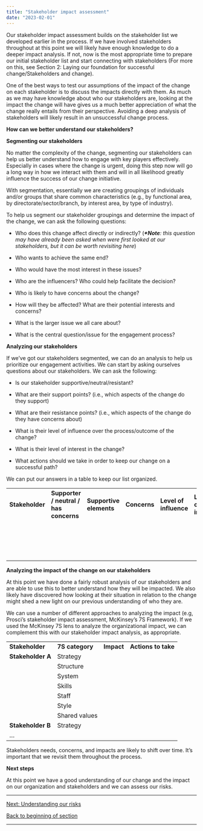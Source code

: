 ```yaml
---
title: "Stakeholder impact assessment"
date: "2023-02-01"
---
```


Our stakeholder impact assessment builds on the stakeholder list we developed earlier in the process. If we have involved stakeholders throughout at this point we will likely have enough knowledge to do a deeper impact analysis. If not, now is the most appropriate time to prepare our initial stakeholder list and start connecting with stakeholders (For more on this, see Section 2: Laying our foundation for successful change/Stakeholders and change).

One of the best ways to test our assumptions of the impact of the change on each stakeholder is to discuss the impacts directly with them. As much as we may have knowledge about who our stakeholders are, looking at the impact the change will have gives us a much better appreciation of what the change really entails from their perspective. Avoiding a deep analysis of stakeholders will likely result in an unsuccessful change process.

**How can we better understand our stakeholders?**

**Segmenting our stakeholders**

No matter the complexity of the change, segmenting our stakeholders can help us better understand how to engage with key players effectively. Especially in cases where the change is urgent, doing this step now will go a long way in how we interact with them and will in all likelihood greatly influence the success of our change initiative.

With segmentation, essentially we are creating groupings of individuals and/or groups that share common characteristics (e.g., by functional area, by directorate/sector/branch, by interest area, by type of industry).

To help us segment our stakeholder groupings and determine the impact of the change, we can ask the following questions:

- Who does this change affect directly or indirectly? (_**\*Note**: this question may have already been asked when were first looked at our stakeholders, but it can be worth revisiting here_)

- Who wants to achieve the same end?

- Who would have the most interest in these issues?

- Who are the influencers? Who could help facilitate the decision?

- Who is likely to have concerns about the change?

- How will they be affected? What are their potential interests and concerns?

- What is the larger issue we all care about?

- What is the central question/issue for the engagement process?

**Analyzing our stakeholders**

If we’ve got our stakeholders segmented, we can do an analysis to help us prioritize our engagement activities. We can start by asking ourselves questions about our stakeholders. We can ask the following:

- Is our stakeholder supportive/neutral/resistant?

- What are their support points? (i.e., which aspects of the change do they support)

- What are their resistance points? (i.e., which aspects of the change do they have concerns about)

- What is their level of influence over the process/outcome of the change?

- What is their level of interest in the change?

- What actions should we take in order to keep our change on a successful path?

We can put our answers in a table to keep our list organized.

<table><tbody><tr><td><strong>Stakeholder</strong></td><td><strong>Supporter / neutral / has concerns</strong></td><td><strong>Supportive elements</strong></td><td><strong>Concerns</strong></td><td><strong>Level of influence</strong></td><td><strong>Level of interest</strong></td><td><strong>Actions to engage stakeholder</strong></td></tr><tr><td><strong>&nbsp;</strong></td><td>&nbsp;</td><td>&nbsp;</td><td>&nbsp;</td><td>&nbsp;</td><td>&nbsp;</td><td>&nbsp;</td></tr><tr><td><strong>&nbsp;</strong></td><td>&nbsp;</td><td>&nbsp;</td><td>&nbsp;</td><td>&nbsp;</td><td>&nbsp;</td><td>&nbsp;</td></tr><tr><td><strong>&nbsp;</strong></td><td>&nbsp;</td><td>&nbsp;</td><td>&nbsp;</td><td>&nbsp;</td><td>&nbsp;</td><td>&nbsp;</td></tr><tr><td><strong>&nbsp;</strong></td><td>&nbsp;</td><td>&nbsp;</td><td>&nbsp;</td><td>&nbsp;</td><td>&nbsp;</td><td>&nbsp;</td></tr></tbody></table>

**Analyzing the impact of the change on our stakeholders**

At this point we have done a fairly robust analysis of our stakeholders and are able to use this to better understand how they will be impacted. We also likely have discovered how looking at their situation in relation to the change might shed a new light on our previous understanding of who they are.

We can use a number of different approaches to analyzing the impact (e.g, Prosci’s stakeholder impact assessment, McKinsey’s 7S Framework). If we used the McKinsey 7S lens to analyze the organizational impact, we can complement this with our stakeholder impact analysis, as appropriate.

<table><tbody><tr><td><strong>Stakeholder</strong></td><td><strong>7S category</strong></td><td><strong>Impact</strong></td><td><strong>Actions to take</strong></td></tr><tr><td><strong>Stakeholder A</strong><strong></strong></td><td>Strategy</td><td>&nbsp;</td><td>&nbsp;</td></tr><tr><td></td><td>Structure</td><td>&nbsp;</td></tr><tr><td></td><td>System</td><td>&nbsp;</td></tr><tr><td></td><td>Skills</td><td>&nbsp;</td></tr><tr><td></td><td>Staff</td><td>&nbsp;</td></tr><tr><td></td><td>Style</td><td>&nbsp;</td></tr><tr><td></td><td>Shared values</td><td>&nbsp;</td></tr><tr><td><strong>Stakeholder B</strong></td><td>Strategy</td><td>&nbsp;</td><td>&nbsp;</td></tr><tr><td>…</td><td>&nbsp;</td><td>&nbsp;</td></tr></tbody></table>

Stakeholders needs, concerns, and impacts are likely to shift over time. It’s important that we revisit them throughout the process.

**Next steps**

At this point we have a good understanding of our change and the impact on our organization and stakeholders and we can assess our risks.

* * *

[Next: Understanding our risks](/framework-for-leading-change/understanding-our-risks/)

[Back to beginning of section](/framework-for-leading-change/capacity-readiness-and-impact/)

* * *

